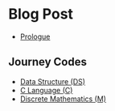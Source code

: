 # Blog Post
* [Prologue](./)
## Journey Codes
* [Data Structure (DS)]({%post_url/_posts/Data-Structure%})
* [C Language (C)](./)
* [Discrete Mathematics (M)](./)

